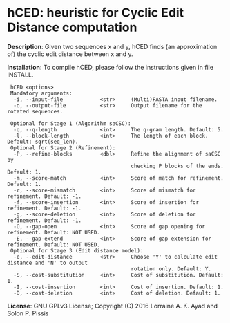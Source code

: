 hCED: heuristic for Cyclic Edit Distance computation
===

<b>Description</b>: Given two sequences x and y, hCED finds (an approximation of) the cyclic edit 
distance between x and y.

<b>Installation</b>: To compile hCED, please follow the instructions given in file INSTALL.
```
 hCED <options>
 Mandatory arguments:
  -i, --input-file            <str>     (Multi)FASTA input filename.
  -o, --output-file           <str>     Output filename for the rotated sequences.

 Optional for Stage 1 (Algorithm saCSC):
  -q, --q-length              <int>     The q-gram length. Default: 5.
  -l, --block-length          <int>     The length of each block. Default: sqrt(seq_len).
 Optional for Stage 2 (Refinement):
  -P, --refine-blocks         <dbl>     Refine the alignment of saCSC by
                                        checking P blocks of the ends. Default: 1.
  -m, --score-match           <int>     Score of match for refinement. Default: 1.
  -r, --score-mismatch        <int>     Score of mismatch for refinement. Default: -1.
  -f, --score-insertion       <int>     Score of insertion for refinement. Default: -1.
  -g, --score-deletion        <int>     Score of deletion for refinement. Default: -1.
  -O, --gap-open              <int>     Score of gap opening for refinement. Default: NOT USED.
  -E, --gap-extend            <int>     Score of gap extension for refinement. Default: NOT USED.
 Optional for Stage 3 (Edit distance model):
  -e, --edit-distance         <str>     Choose 'Y' to calculate edit distance and 'N' to output
                                        rotation only. Default: Y.
  -S, --cost-substitution     <int>     Cost of substitution. Default: 1.
  -I, --cost-insertion        <int>     Cost of insertion. Default: 1.
  -D, --cost-deletion         <int>     Cost of deletion. Default: 1.
```
<b>License</b>: GNU GPLv3 License; Copyright (C) 2016 Lorraine A. K. Ayad and Solon P. Pissis
